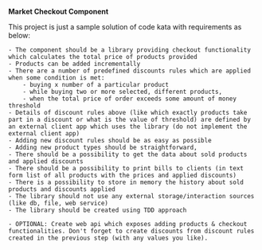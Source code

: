 <strong>Market Checkout Component </strong>

This project is just a sample solution of code kata  with requirements as below:

	- The component should be a library providing checkout functionality which calculates the total price of products provided
	- Products can be added incrementally
	- There are a number of predefined discounts rules which are applied when some condition is met:
		- buying x number of a particular product 
		- while buying two or more selected, different products,
		- when the total price of order exceeds some amount of money threshold
	- Details of discount rules above (like which exactly products take part in a discount or what is the value of threshold) are defined by an external client app which uses the library (do not implement the external client app)
	- Adding new discount rules should be as easy as possible
	- Adding new product types should be straightforward,
	- There should be a possibility to get the data about sold products and applied discounts
	- There should be a possibility to print bills to clients (in text form list of all products with the prices and applied discounts)
	- There is a possibility to store in memory the history about sold products and discounts applied
	- The library should not use any external storage/interaction sources (like db, file, web service)
	- The library should be created using TDD approach
	
	- OPTIONAL: Create web api which exposes adding products & checkout functionalities. Don't forget to create discounts from discount rules created in the previous step (with any values you like).
